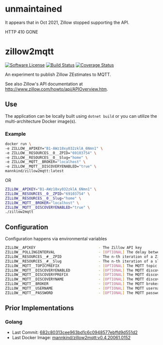 # unmaintained

It appears that in Oct 2021, Zillow stopped supporting the API.

HTTP 410 GONE

# zillow2mqtt

[![Software
License](https://img.shields.io/badge/License-MIT-orange.svg?style=flat-square)](https://github.com/mannkind/zillow2mqtt/blob/main/LICENSE.md)
[![Build Status](https://github.com/mannkind/zillow2mqtt/workflows/Main%20Workflow/badge.svg)](https://github.com/mannkind/zillow2mqtt/actions)
[![Coverage Status](https://img.shields.io/codecov/c/github/mannkind/zillow2mqtt/main.svg)](http://codecov.io/github/mannkind/zillow2mqtt?branch=main)

An experiment to publish Zillow ZEstimates to MQTT.

See also Zillow's API documentation at <http://www.zillow.com/howto/api/APIOverview.htm>.

## Use

The application can be locally built using `dotnet build` or you can utilize the multi-architecture Docker image(s).

### Example

```bash
docker run \
-e ZILLOW__APIKEY="B1-AWz18xy032zklA_6Nmn1" \
-e ZILLOW__RESOURCES__0__ZPID="69103754" \
-e ZILLOW__RESOURCES__0__Slug="home" \
-e ZILLOW__MQTT__BROKER="localhost" \
-e ZILLOW__MQTT__DISCOVERYENABLED="true" \
mannkind/zillow2mqtt:latest
```

OR

```bash
ZILLOW__APIKEY="B1-AWz18xy032zklA_6Nmn1" \
ZILLOW__RESOURCES__0__ZPID="69103754" \
ZILLOW__RESOURCES__0__Slug="home" \
ZILLOW__MQTT__BROKER="localhost" \
ZILLOW__MQTT__DISCOVERYENABLED="true" \
./zillow2mqtt 
```


## Configuration

Configuration happens via environmental variables

```bash
ZILLOW__APIKEY                             - The Zillow API key
ZILLOW__POLLINGINTERVAL                    - [OPTIONAL] The delay between zestimates lookups, defaults to "1.00:03:31"
ZILLOW__RESOURCES__#__ZPID                 - The n-th iteration of a Zillow Property ID for a specific property
ZILLOW__RESOURCES__#__Slug                 - The n-th iteration of a slug to identify the specific Zillow Property ID
ZILLOW__MQTT__TOPICPREFIX                  - [OPTIONAL] The MQTT topic on which to publish the collection lookup results, defaults to "home/zillow"
ZILLOW__MQTT__DISCOVERYENABLED             - [OPTIONAL] The MQTT discovery flag for Home Assistant, defaults to false
ZILLOW__MQTT__DISCOVERYPREFIX              - [OPTIONAL] The MQTT discovery prefix for Home Assistant, defaults to "homeassistant"
ZILLOW__MQTT__DISCOVERYNAME                - [OPTIONAL] The MQTT discovery name for Home Assistant, defaults to "zillow"
ZILLOW__MQTT__BROKER                       - [OPTIONAL] The MQTT broker, defaults to "test.mosquitto.org"
ZILLOW__MQTT__USERNAME                     - [OPTIONAL] The MQTT username, default to ""
ZILLOW__MQTT__PASSWORD                     - [OPTIONAL] The MQTT password, default to ""
```

## Prior Implementations

### Golang
* Last Commit: [682c80313cee963bd1c6c0948577ebffd9d551d2](https://github.com/mannkind/zillow2mqtt/commit/682c80313cee963bd1c6c0948577ebffd9d551d2)
* Last Docker Image: [mannkind/zillow2mqtt:v0.4.20061.0152](https://hub.docker.com/layers/mannkind/zillow2mqtt/v0.4.20061.0152/images/sha256-4c450faf8bbac5a6dd55fdb084cebdeae256c01a9b27580b9f0302ec98e6842c?context=explore)
